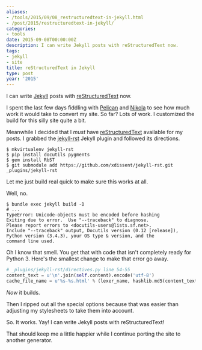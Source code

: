 ```yaml
---
aliases:
- /tools/2015/09/08_restructuredtext-in-jekyll.html
- /post/2015/restructuredtext-in-jekyll/
categories:
- tools
date: 2015-09-08T00:00:00Z
description: I can write Jekyll posts with reStructuredText now.
tags:
- jekyll
- site
title: reStructuredText in Jekyll
type: post
year: '2015'
---
```

[Jekyll]: http://jekyllrb.com/
[reStructuredText]: http://docutils.sourceforge.net/rst.html
I can write [Jekyll][] posts with [reStructuredText][] now.
<!--more-->

I spent the last few days fiddling with [Pelican][] and [Nikola][] to see how
much work it would take to convert my site. So far? Lots of work. I 
customized the build for this silly site quite a bit.

Meanwhile I decided that I *must* have [reStructuredText][] available for my posts.
I grabbed the [jekyll-rst][] Jekyll plugin and followed its directions.

[Pelican]: http://blog.getpelican.com
[Nikola]: http://getnikola.com
[jekyll-rst]: https://github.com/xdissent/jekyll-rst

    $ mkvirtualenv jekyll-rst
    $ pip install docutils pygments
    $ gem install RbST
    $ git submodule add https://github.com/xdissent/jekyll-rst.git _plugins/jekyll-rst

Let me just build real quick to make sure this works at all.

Well, no.

    $ bundle exec jekyll build -D
    # ...
    TypeError: Unicode-objects must be encoded before hashing
    Exiting due to error.  Use "--traceback" to diagnose.
    Please report errors to <docutils-users@lists.sf.net>.
    Include "--traceback" output, Docutils version (0.12 [release]),
    Python version (3.4.3), your OS type & version, and the
    command line used.

Oh I know that smell. You get that with code that isn't completely ready for
Python 3. Here's the smallest change to make that error go away.

``` python
# _plugins/jekyll-rst/directives.py line 54-55
content_text = u'\n'.join(self.content).encode('utf-8')
cache_file_name = u'%s-%s.html' % (lexer_name, hashlib.md5(content_text).hexdigest())
```

*Now* it builds.

Then I ripped out all the special options because that was easier than
adjusting my stylesheets to take them into account.

So. It works. Yay! I can write Jekyll posts with reStructuredText!

That should keep me a little happier while I continue porting the site to
another generator.
